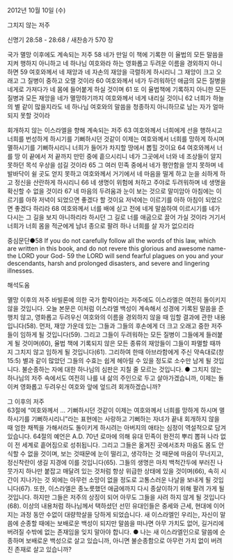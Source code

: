2012년 10월 10일 (수)

그치지 않는 저주



신명기 28:58 - 28:68 / 새찬송가 570 장


국가 멸망 이후에도 계속되는 저주
58 네가 만일 이 책에 기록한 이 율법의 모든 말씀을 지켜 행하지 아니하고 네 하나님 여호와라 하는 영화롭고 두려운 이름을 경외하지 아니하면 59 여호와께서 네 재앙과 네 자손의 재앙을 극렬하게 하시리니 그 재앙이 크고 오래고 그 질병이 중하고 오랠 것이라 60 여호와께서 네가 두려워하던 애굽의 모든 질병을 네게로 가져다가 네 몸에 들어붙게 하실 것이며 61 또 이 율법책에 기록하지 아니한 모든 질병과 모든 재앙을 네가 멸망하기까지 여호와께서 네게 내리실 것이니 62 너희가 하늘의 별 같이 많을지라도 네 하나님 여호와의 말씀을 청종하지 아니하므로 남는 자가 얼마 되지 못할 것이라

회개하지 않는 이스라엘을 향해 계속되는 저주
63 여호와께서 너희에게 선을 행하시고 너희를 번성하게 하시기를 기뻐하시던 것같이 이제는 여호와께서 너희를 망하게 하시며 멸하시기를 기뻐하시리니 너희가 들어가 차지할 땅에서 뽑힐 것이요 64 여호와께서 너를 땅 이 끝에서 저 끝까지 만민 중에 흩으시리니 네가 그곳에서 너와 네 조상들이 알지 못하던 목석 우상을 섬길 것이라 65 그 여러 민족 중에서 네가 평안함을 얻지 못하며 네 발바닥이 쉴 곳도 얻지 못하고 여호와께서 거기에서 네 마음을 떨게 하고 눈을 쇠하게 하고 정신을 산란하게 하시리니 66 네 생명이 위험에 처하고 주야로 두려워하며 네 생명을 확신할 수 없을 것이라 67 네 마음의 두려움과 눈이 보는 것으로 말미암아 아침에는 이르기를 아하 저녁이 되었으면 좋겠다 할 것이요 저녁에는 이르기를 아하 아침이 되었으면 좋겠다 하리라 68 여호와께서 너를 배에 싣고 전에 네게 말씀하여 이르시기를 네가 다시는 그 길을 보지 아니하리라 하시던 그 길로 너를 애굽으로 끌어 가실 것이라 거기서 너희가 너희 몸을 적군에게 남녀 종으로 팔려 하나 너희를 살 자가 없으리라

중심문단●58 If you do not carefully follow all the words of this law, which are written in this book, and do not revere this glorious and awesome name-the LORD your God- 59 the LORD will send fearful plagues on you and your descendants, harsh and prolonged disasters, and severe and lingering illnesses.

해석도움





멸망 이후의 저주 
바빌론에 의한 국가 함락이라는 저주에도 이스라엘은 여전히 돌이키지 않을 것입니다. 오늘 본문은 이처럼 이스라엘 백성이 계속해서 성경에 기록된 말씀을 준행치 않고, 영화롭고 두려우신 여호와의 이름을 경외하지 않을 때 임할 결과에 관한 내용입니다(58). 먼저, 재앙 가운데 있는 그들과 그들의 후손에게 더 크고 오래고 중한 저주들이 임하게 될 것입니다(59). 그리고 그들이 두려워하는 모든 질병이 그들에게 들러붙게 될 것이며(60), 율법 책에 기록되지 않은 모든 종류의 재앙들이 그들이 파멸할 때까지 그치지 않고 임하게 될 것입니다(61). 그리하여 한때 아브라함에게 주신 약속대로(창 15:5) 별과 같이 많았던 그들의 수효는 쉽게 헤아릴 수 있을 정도로 소수만 남게 될 것입니다. 불순종하는 자에 대한 하나님의 심판은 지칠 줄 모르는 것입니다.
● 그치지 않는 하나님의 저주 속에서도 여전히 나를 내 삶의 주인으로 두고 살아가겠습니까, 이제는 돌이켜 영화롭고 두려우신 여호와 앞에 엎드려 회개하겠습니까?

그 이후의 저주  
63절에 “여호와께서 … 기뻐하시던 것같이 이제는 여호와께서 너희를 망하게 하시며 멸하시기를 기뻐하시리니”라는 표현에는 사랑하고 기뻐하는 자녀가 끝내 회개하지 않을 때 엄한 채찍을 가해서라도 돌이키게 하시려는 아버지의 애타는 심정이 역설적으로 담겨 있습니다. 64절의 예언은 A.D. 70년 로마에 의해 유대 민족이 완전히 뿌리 뽑혀 나라 없이 전 세계로 흩어짐으로 성취됩니다. 그리고 그들은 옮겨진 곳에서조차 마음도 몸도 안식할 수 없을 것이며, 보는 것때문에 눈이 떨리고, 생각하는 것 때문에 마음이 무너지고, 정신착란이 생길 지경에 이를 것입니다(65). 그들의 생명은 마치 백척간두에 부러진 나뭇가지 하나만 붙잡고 매달려 있는 것처럼 항상 위급한 상태에 있을 것이며(66), 속히 시간이 지나가는 것 외에는 아무런 소망이 없을 정도로 고통스러운 나날을 보내게 될 것입니다(67). 또한, 이스라엘은 종노릇했던 애굽에까지 다시 종살이하기 위해 팔려 가게 될 것입니다. 하지만 그들은 저주의 상징이 되어 아무도 그들을 사려 하지 않게 될 것입니다(68). 이상의 내용처럼 하나님께서 택하셨던 선민 유대인들은 중세와 근세, 현대에 이어지는 과정 동안 수없이 대량학살을 당하게 되었습니다. 새 이스라엘인 우리는, 자신이 말씀에 순종할 때에는 보배로운 백성이 되지만 말씀을 떠나면 아무 가치도 없어, 길거리에 버려질 수밖에 없는 존재임을 잊지 말아야 합니다.
● 나는 새 이스라엘인으로 말씀에 순종하며 보배로운 백성으로 살고 있습니까, 아니면 불순종함으로 아무런 가치 없이 버려진 존재로 살고 있습니까?